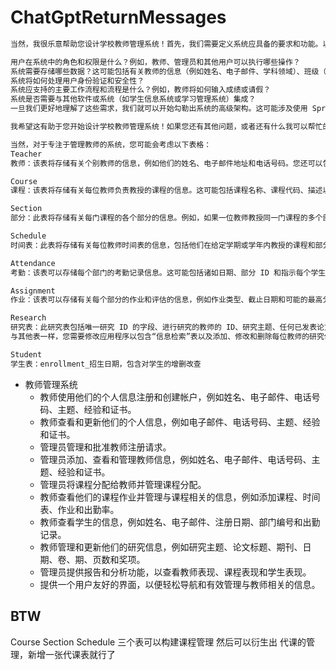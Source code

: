 # ChatGptReturnMessages

````txt
当然，我很乐意帮助您设计学校教师管理系统！首先，我们需要定义系统应具备的要求和功能。以下是一些需要考虑的关键问题：

用户在系统中的角色和权限是什么？例如，教师、管理员和其他用户可以执行哪些操作？
系统需要存储哪些数据？这可能包括有关教师的信息（例如姓名、电子邮件、学科领域）、班级（例如课程名称、注册人数）、学生数据（例如出勤率、成绩）等等。
系统将如何处理用户身份验证和安全性？
系统应支持的主要工作流程和流程是什么？例如，教师将如何输入成绩或请假？
系统是否需要与其他软件或系统（如学生信息系统或学习管理系统）集成？
一旦我们更好地理解了这些需求，我们就可以开始勾勒出系统的高级架构。这可能涉及使用 Spring Boot 和 JPA 等技术构建 RESTful API 来存储和检索数据库中的数据。我们还可以使用 Angular 或 React 等前端框架来构建基于 Web 的用户界面来访问和操作数据。具体实施细节将取决于系统的要求和约束。

我希望这有助于您开始设计学校教师管理系统！如果您还有其他问题，或者还有什么我可以帮忙的，请告诉我。
````

````txt
当然，对于专注于管理教师的系统，您可能会考虑以下表格：
Teacher
教师：该表将存储有关个别教师的信息，例如他们的姓名、电子邮件地址和电话号码。您还可以包括其他字段，例如他们的教学科目、多年的经验以及任何相关的证书或学位。

Course
课程：该表将存储有关每位教师负责教授的课程的信息。这可能包括课程名称、课程代码、描述以及开设课程的学期或学年等字段。

Section
部分：此表将存储有关每门课程的各个部分的信息。例如，如果一位教师教授同一门课程的多个部分，则每个部分在部分表中都有自己的条目。这可能包括诸如班级编号、班级开会的日期和时间以及地点等字段。

Schedule
时间表：此表将存储有关每位教师时间表的信息，包括他们在给定学期或学年内教授的课程和部分。这可能包括学期的开始和结束日期、教师 ID、部门 ID 以及每个部门开会的日期和时间等字段。

Attendance
考勤：该表可以存储每个部门的考勤记录信息。这可能包括诸如日期、部分 ID 和指示每个学生是否在场的标志等字段。

Assignment
作业：该表可以存储有关每个部分的作业和评估的信息，例如作业类型、截止日期和可能的最高分。

Research
研究表：此研究表包括唯一研究 ID 的字段、进行研究的教师的 ID、研究主题、任何已发表论文的标题和详细信息，以及有关研究获得的任何奖项的信息。您可以根据需要修改此表结构或添加其他字段。
与其他表一样，您需要修改应用程序以包含“信息检索”表以及添加、修改和删除每位教师的研究信息所需的任何功能

Student
学生表：enrollment_招生日期，包含对学生的增删改查
````

- 教师管理系统
  - 教师使用他们的个人信息注册和创建帐户，例如姓名、电子邮件、电话号码、主题、经验和证书。
  - 教师查看和更新他们的个人信息，例如电子邮件、电话号码、主题、经验和证书。
  - 管理员管理和批准教师注册请求。
  - 管理员添加、查看和管理教师信息，例如姓名、电子邮件、电话号码、主题、经验和证书。
  - 管理员将课程分配给教师并管理课程分配。
  - 教师查看他们的课程作业并管理与课程相关的信息，例如添加课程、时间表、作业和出勤率。
  - 教师查看学生的信息，例如姓名、电子邮件、注册日期、部门编号和出勤记录。
  - 教师管理和更新他们的研究信息，例如研究主题、论文标题、期刊、日期、卷、期、页数和奖项。
  - 管理员提供报告和分析功能，以查看教师表现、课程表现和学生表现。
  - 提供一个用户友好的界面，以便轻松导航和有效管理与教师相关的信息。


## BTW

Course Section Schedule 三个表可以构建课程管理
然后可以衍生出 代课的管理，新增一张代课表就行了

